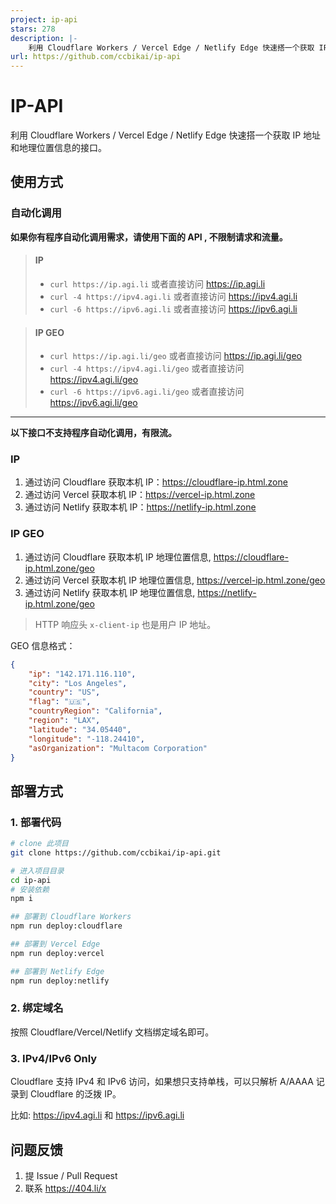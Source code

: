 ```yaml
---
project: ip-api
stars: 278
description: |-
    利用 Cloudflare Workers / Vercel Edge / Netlify Edge 快速搭一个获取 IP 地址和地理位置信息的接口。
url: https://github.com/ccbikai/ip-api
---
```


# IP-API

利用 Cloudflare Workers / Vercel Edge / Netlify Edge 快速搭一个获取 IP 地址和地理位置信息的接口。

## 使用方式

### 自动化调用

**如果你有程序自动化调用需求，请使用下面的 API , 不限制请求和流量。**

> #### IP
>
> - `curl https://ip.agi.li` 或者直接访问 <https://ip.agi.li>
> - `curl -4 https://ipv4.agi.li` 或者直接访问 <https://ipv4.agi.li>
> - `curl -6 https://ipv6.agi.li` 或者直接访问 <https://ipv6.agi.li>

> #### IP GEO
> 
> - `curl https://ip.agi.li/geo` 或者直接访问 <https://ip.agi.li/geo>
> - `curl -4 https://ipv4.agi.li/geo` 或者直接访问 <https://ipv4.agi.li/geo>
> - `curl -6 https://ipv6.agi.li/geo` 或者直接访问 <https://ipv6.agi.li/geo>

---

**以下接口不支持程序自动化调用，有限流。**

### IP

1. 通过访问 Cloudflare 获取本机 IP：<https://cloudflare-ip.html.zone>
2. 通过访问 Vercel 获取本机 IP：<https://vercel-ip.html.zone>
3. 通过访问 Netlify 获取本机 IP：<https://netlify-ip.html.zone>

### IP GEO

1. 通过访问 Cloudflare 获取本机 IP 地理位置信息, <https://cloudflare-ip.html.zone/geo>
2. 通过访问 Vercel 获取本机 IP 地理位置信息, <https://vercel-ip.html.zone/geo>
3. 通过访问 Netlify 获取本机 IP 地理位置信息, <https://netlify-ip.html.zone/geo>

> HTTP 响应头 `x-client-ip` 也是用户 IP 地址。

GEO 信息格式：

```json
{
    "ip": "142.171.116.110",
    "city": "Los Angeles",
    "country": "US",
    "flag": "🇺🇸",
    "countryRegion": "California",
    "region": "LAX",
    "latitude": "34.05440",
    "longitude": "-118.24410",
    "asOrganization": "Multacom Corporation"
}
```

## 部署方式

### 1. 部署代码

```bash
# clone 此项目
git clone https://github.com/ccbikai/ip-api.git

# 进入项目目录
cd ip-api
# 安装依赖
npm i

## 部署到 Cloudflare Workers
npm run deploy:cloudflare

## 部署到 Vercel Edge
npm run deploy:vercel

## 部署到 Netlify Edge
npm run deploy:netlify
```

### 2. 绑定域名

按照 Cloudflare/Vercel/Netlify 文档绑定域名即可。

### 3. IPv4/IPv6 Only

Cloudflare 支持 IPv4 和 IPv6 访问，如果想只支持单栈，可以只解析 A/AAAA 记录到 Cloudflare 的泛拨 IP。

比如: <https://ipv4.agi.li> 和 <https://ipv6.agi.li>

## 问题反馈

1. 提 Issue / Pull Request
2. 联系 <https://404.li/x>

